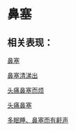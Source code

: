 # 鼻塞## 相关表现： [鼻塞](https://www.gmzyjc.com/search/result?wd=鼻塞)[鼻塞清涕出](https://www.gmzyjc.com/search/result?wd=鼻塞清涕出)[头痛鼻塞而烦](https://www.gmzyjc.com/search/result?wd=头痛鼻塞而烦)[头痛鼻塞](https://www.gmzyjc.com/search/result?wd=头痛鼻塞)[多眠睡、鼻塞而有鼾声](https://www.gmzyjc.com/search/result?wd=多眠睡、鼻塞而有鼾声)